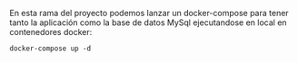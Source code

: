 En esta rama del proyecto podemos lanzar un docker-compose para tener tanto la aplicación como la base de datos
MySql ejecutandose en local en contenedores docker:
````
docker-compose up -d
````